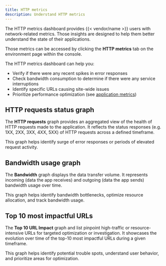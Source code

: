 ```yaml
---
title: HTTP metrics
description: Understand HTTP metrics
---
```


The HTTP metrics dashboard provides {{< vendor/name >}} users with network-related metrics.
Those insights are designed to help them better understand the state of their
applications.

Those metrics can be accessed by clicking the **HTTP metrics** tab on the
environment page within the console.

The HTTP metrics dashboard can help you:
- Verify if there were any recent spikes in error responses
- Check bandwidth consumption to determine if there were any service interruptions
- Identify specific URLs causing site-wide issues
- Prioritize performance optimization (see [application metrics](../application-metrics/_index.md))


## HTTP requests status graph

The **HTTP requests** graph provides an aggregated view of the health of HTTP
requests made to the application. It reflects the status responses
(e.g. 1XX, 2XX, 3XX, 4XX, 5XX) of HTTP requests across a defined timeframe.

This graph helps identify surge of error responses or periods of elevated
request activity.


## Bandwidth usage graph

The **Bandwidth** graph displays the data transfer volume. It represents
incoming (data the app receives) and outgoing (data the app sends) bandwidth
usage over time.

This graph helps identify bandwidth bottlenecks, optimize resource allocation,
and track bandwidth usage.


## Top 10 most impactful URLs

The **Top 10 URL Impact** graph and list pinpoint high-traffic or resource-intensive
URLs for targeted optimization or investigation. It showcases the evolution over
time of the top-10 most impactful URLs during a given timeframe.

This graph helps identify potential trouble spots, understand user behavior, and
prioritize areas for optimization.
